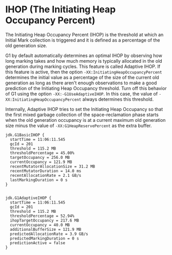 # IHOP (The Initiating Heap Occupancy Percent)

The Initiating Heap Occupancy Percent (IHOP) is the threshold at which an 
Initial Mark collection is triggered and it is defined as a percentage of 
the old generation size.

G1 by default automatically determines an optimal IHOP by observing how 
long marking takes and how much memory is typically allocated in the old 
generation during marking cycles. This feature is called Adaptive IHOP. 
If this feature is active, then the option `-XX:InitiatingHeapOccupancyPercent`
determines the initial value as a percentage of the size of the current old
generation as long as there aren't enough observations to make a good 
prediction of the Initiating Heap Occupancy threshold. Turn off this 
behavior of G1 using the option `-XX:-G1UseAdaptiveIHOP`. In this case, 
the value of `-XX:InitiatingHeapOccupancyPercent` always determines this threshold.

Internally, Adaptive IHOP tries to set the Initiating Heap Occupancy 
so that the first mixed garbage collection of the space-reclamation 
phase starts when the old generation occupancy is at a current maximum 
old generation size minus the value of `-XX:G1HeapReservePercent` as the 
extra buffer.


```
jdk.G1BasicIHOP {
  startTime = 11:06:11.545
  gcId = 201
  threshold = 115.2 MB
  thresholdPercentage = 45.00%
  targetOccupancy = 256.0 MB
  currentOccupancy = 121.9 MB
  recentMutatorAllocationSize = 31.2 MB
  recentMutatorDuration = 14.0 ms
  recentAllocationRate = 2.1 GB/s
  lastMarkingDuration = 0 s
}


jdk.G1AdaptiveIHOP {
  startTime = 11:06:11.545
  gcId = 201
  threshold = 115.2 MB
  thresholdPercentage = 52.94%
  ihopTargetOccupancy = 217.6 MB
  currentOccupancy = 40.0 MB
  additionalBufferSize = 121.9 MB
  predictedAllocationRate = 3.9 GB/s
  predictedMarkingDuration = 0 s
  predictionActive = false
}

```